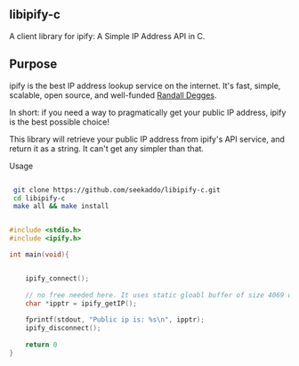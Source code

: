 ## libipify-c
A client library for ipify: A Simple IP Address API in C.


## Purpose

ipify is the best IP address lookup service on the internet. It's fast, simple, scalable, open source, and well-funded [Randall Degges](http://www.rdegges.com).

In short: if you need a way to pragmatically get your public IP address, ipify is the best possible choice!

This library will retrieve your public IP address from ipify's API service, and return it as a string. It can't get any simpler than that.



Usage

```bash

 git clone https://github.com/seekaddo/libipify-c.git
 cd libipify-c
 make all && make install

```


```C

#include <stdio.h>
#include <ipify.h>

int main(void){


    ipify_connect();
    
    // no free needed here. It uses static gloabl buffer of size 4069 which is enough for GET response
    char *ipptr = ipify_getIP(); 
    
    fprintf(stdout, "Public ip is: %s\n", ipptr);
    ipify_disconnect();
    
    return 0
}


```



